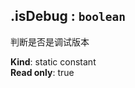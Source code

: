 <a name="module_miot/Host.isDebug"></a>

## .isDebug : <code>boolean</code>
判断是否是调试版本

**Kind**: static constant  
**Read only**: true  
